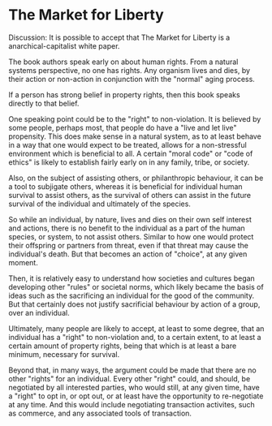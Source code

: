 The Market for Liberty
======================

Discussion:
It is possible to accept that The Market for Liberty is a anarchical-capitalist white paper.

The book authors speak early on about human rights.  From a natural systems perspective, no one has rights.  Any organism lives and dies, by their action or non-action in conjunction with the "normal" aging process.

If a person has strong belief in property rights, then this book speaks directly to that belief.

One speaking point could be to the "right" to non-violation.  It is believed by some people, perhaps most, that people do have a "live and let live" propensity.  This does make sense in a natural system, as to at least behave in a way that one would expect to be treated, allows for a non-stressful environment which is beneficial to all.  A certain "moral code" or "code of ethics" is likely to establish fairly early on in any family, tribe, or society.

Also, on the subject of assisting others, or philanthropic behaviour, it can be a tool to subjigate others, whereas it is beneficial for individual human survival to assist others, as the survival of others can assist in the future survival of the individual and ultimately of the species.

So while an individual, by nature, lives and dies on their own self interest and actions, there is no benefit to the individual as a part of the human species, or system, to not assist others.  Similar to how one would protect their offspring or partners from threat, even if that threat may cause the individual's death.  But that becomes an action of "choice", at any given moment.

Then, it is relatively easy to understand how societies and cultures began developing other "rules" or societal norms, which likely became the basis of ideas such as the sacrificing an individual for the good of the community.  But that certainly does not justify sacrificial behaviour by action of a group, over an individual.

Ultimately, many people are likely to accept, at least to some degree, that an individual has a "right" to non-violation and, to a certain extent, to at least a certain amount of property rights, being that which is at least a bare minimum, necessary for survival.

Beyond that, in many ways, the argument could be made that there are no other "rights" for an individual.  Every other "right" could, and should, be negotiated by all interested parties, who would still, at any given time, have a "right" to opt in, or opt out, or at least have the opportunity to re-negotiate at any time.  And this would include negotiating transaction activites, such as commerce, and any associated tools of transaction.
